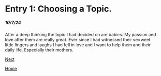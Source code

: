 # Entry 1: Choosing a Topic.
##### 10/7/24

After a deep thinking the topic I had decided on are babies. My passion and love after them are really great. Ever since I had witnessed their se=weet little fingers and laughs I had fell in love and I want to help them and their daily life. Especially their mothers. 

[Next](entry02.md)

[Home](../README.md)
